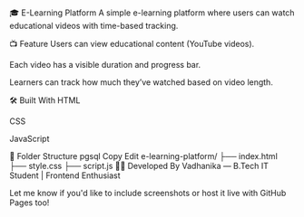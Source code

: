 🎓 E-Learning Platform
A simple e-learning platform where users can watch educational videos with time-based tracking.

📺 Feature
Users can view educational content (YouTube videos).

Each video has a visible duration and progress bar.

Learners can track how much they’ve watched based on video length.

🛠️ Built With
HTML

CSS

JavaScript

📁 Folder Structure
pgsql
Copy
Edit
e-learning-platform/
├── index.html
├── style.css
├── script.js
🙋‍♀️ Developed By
Vadhanika — B.Tech IT Student | Frontend Enthusiast

Let me know if you'd like to include screenshots or host it live with GitHub Pages too!










